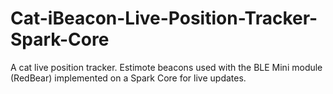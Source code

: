 Cat-iBeacon-Live-Position-Tracker-Spark-Core
============================================

A cat live position tracker. Estimote beacons used with the BLE Mini module (RedBear) implemented on a Spark Core for live updates.
